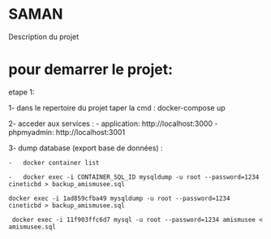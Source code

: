 # SAMAN
Description du projet

# pour demarrer le projet:

etape 1:

1- dans le repertoire du projet taper la cmd : docker-compose up

2- acceder aux services :
    - application: http://localhost:3000
    - phpmyadmin: http://localhost:3001

3- dump database (export base de données) : 

    -   docker container list

    -   docker exec -i CONTAINER_SQL_ID mysqldump -u root --password=1234 cineticbd > backup_amismusee.sql

    docker exec -i 1ad859cfba49 mysqldump -u root --password=1234 cineticbd > backup_amismusee.sql
     
     docker exec -i 11f903ffc6d7 mysql -u root --password=1234 amismusee < amismusee.sql